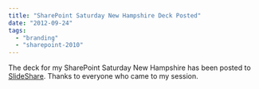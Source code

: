 ```yaml
---
title: "SharePoint Saturday New Hampshire Deck Posted"
date: "2012-09-24"
tags: 
  - "branding"
  - "sharepoint-2010"
---
```


The deck for my SharePoint Saturday New Hampshire has been posted to [SlideShare](http://www.slideshare.net/derekcashpeterson/intro-tospia-branding). Thanks to everyone who came to my session.
